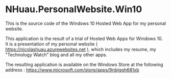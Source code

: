 # NHuau.PersonalWebsite.Win10
This is the source code of the Windows 10 Hosted Web App for my personal website.

This application is the result of a trial of Hosted Web Apps for Windows 10. 
It is a presentation of my personal website ( https://nicolashuau.azurewebsites.net ), which includes my resume, my "Technology Watch" blog and all my other apps.

The resulting application is available on the Windows Store at the following address : https://www.microsoft.com/store/apps/9nblggh681xb
